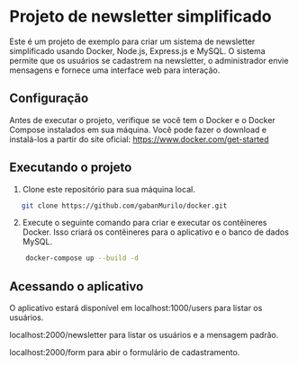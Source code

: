 # Projeto de newsletter simplificado #
Este é um projeto de exemplo para criar um sistema de newsletter simplificado usando Docker, Node.js, Express.js e MySQL. O sistema permite que os usuários se cadastrem na newsletter, o administrador envie mensagens e fornece uma interface web para interação.
## Configuração ##
Antes de executar o projeto, verifique se você tem o Docker e o Docker Compose instalados em sua máquina. Você pode fazer o download e instalá-los a partir do site oficial: https://www.docker.com/get-started
## Executando o projeto ##
1. Clone este repositório para sua máquina local.
 ``` bash
    git clone https://github.com/gabanMurilo/docker.git
```
2. Execute o seguinte comando para criar e executar os contêineres Docker. Isso criará os contêineres para o aplicativo e o banco de dados MySQL. 
``` bash
    docker-compose up --build -d
```
## Acessando o aplicativo ##
O aplicativo estará disponível em localhost:1000/users para listar os usuários.

localhost:2000/newsletter para listar os usuários e a mensagem padrão.

localhost:2000/form para abir o formulário de cadastramento.

